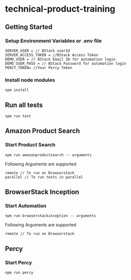 # technical-product-training

## Getting Started

### Setup Environment Variables or .env file

```
SERVER_USER = // BStack userId
SERVER_ACCESS_TOKEN = //BStack Access Token
DEMO_USER = // BStack Email ID for automation login
DEMO_USER_PASS = // BStack Password for automation login
PERCY_TOKEN= //Your Percy Token
```
### Install node modules

```
npm install
```

## Run all tests

```
npm run test
```

## Amazon Product Search

### Start Product Search
```
npm run amazonproductsearch -- arguments
```

Following  Arguments are supported
```
remote // To run on Browserstack
parallel // To run tests in parallel
```

## BrowserStack Inception

### Start Automation

```
npm run browserstackinception -- arguments
```
Following  Arguments are supported
```
remote // To run on Browserstack
```

## Percy

### Start Percy

```
npm run percy
```